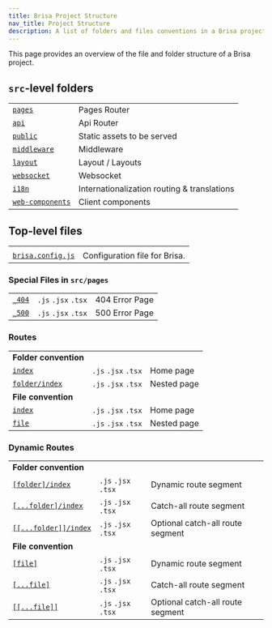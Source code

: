 ```yaml
---
title: Brisa Project Structure
nav_title: Project Structure
description: A list of folders and files conventions in a Brisa project
---
```


This page provides an overview of the file and folder structure of a Brisa project.

## `src`-level folders

|                                                                                 |                                             |
| ------------------------------------------------------------------------------- | ------------------------------------------- |
| [`pages`](/building-your-application/routing#pages)                             | Pages Router                                |
| [`api`](/building-your-application/routing#api)                                 | Api Router                                  |
| [`public`](/building-your-application/routing/static-assets)                    | Static assets to be served                  |
| [`middleware`](/building-your-application/configuring/middleware)               | Middleware                                  |
| [`layout`](/building-your-application/configuring/layout)                       | Layout / Layouts                            |
| [`websocket`](/building-your-application/configuring/websocket)                 | Websocket                                   |
| [`i18n`](/building-your-application/configuring/i18n)                           | Internationalization routing & translations |
| [`web-components`](/building-your-application/component-details/web-components) | Client components                           |

## Top-level files

|                                                         |                               |
| ------------------------------------------------------- | ----------------------------- |
|                                                         |                               |
| [`brisa.config.js`](/app/api-reference/brisa-config-js) | Configuration file for Brisa. |

### Special Files in `src/pages`

|                                                                          |                     |                |
| ------------------------------------------------------------------------ | ------------------- | -------------- |
| [`_404`](/pages/building-your-application/routing/custom-error#404-page) | `.js` `.jsx` `.tsx` | 404 Error Page |
| [`_500`](/pages/building-your-application/routing/custom-error#500-page) | `.js` `.jsx` `.tsx` | 500 Error Page |

### Routes

|                                                                                           |                     |             |
| ----------------------------------------------------------------------------------------- | ------------------- | ----------- |
| **Folder convention**                                                                     |                     |             |
| [`index`](/pages/building-your-application/routing/pages-and-layouts#index-routes)        | `.js` `.jsx` `.tsx` | Home page   |
| [`folder/index`](/pages/building-your-application/routing/pages-and-layouts#index-routes) | `.js` `.jsx` `.tsx` | Nested page |
| **File convention**                                                                       |                     |             |
| [`index`](/pages/building-your-application/routing/pages-and-layouts#index-routes)        | `.js` `.jsx` `.tsx` | Home page   |
| [`file`](/pages/building-your-application/routing/pages-and-layouts)                      | `.js` `.jsx` `.tsx` | Nested page |

### Dynamic Routes

|                                                                                                              |                     |                                  |
| ------------------------------------------------------------------------------------------------------------ | ------------------- | -------------------------------- |
| **Folder convention**                                                                                        |                     |                                  |
| [`[folder]/index`](/pages/building-your-application/routing/dynamic-routes)                                  | `.js` `.jsx` `.tsx` | Dynamic route segment            |
| [`[...folder]/index`](/pages/building-your-application/routing/dynamic-routes#catch-all-segments)            | `.js` `.jsx` `.tsx` | Catch-all route segment          |
| [`[[...folder]]/index`](/pages/building-your-application/routing/dynamic-routes#optional-catch-all-segments) | `.js` `.jsx` `.tsx` | Optional catch-all route segment |
| **File convention**                                                                                          |                     |                                  |
| [`[file]`](/pages/building-your-application/routing/dynamic-routes)                                          | `.js` `.jsx` `.tsx` | Dynamic route segment            |
| [`[...file]`](/pages/building-your-application/routing/dynamic-routes#catch-all-segments)                    | `.js` `.jsx` `.tsx` | Catch-all route segment          |
| [`[[...file]]`](/pages/building-your-application/routing/dynamic-routes#optional-catch-all-segments)         | `.js` `.jsx` `.tsx` | Optional catch-all route segment |
